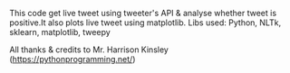 This code get live tweet using tweeter's API & analyse whether tweet is positive.It also plots live tweet using matplotlib.
Libs used:
	Python,
	NLTk,
	sklearn,
	matplotlib,
	tweepy

All thanks & credits to Mr. Harrison Kinsley (https://pythonprogramming.net/)
